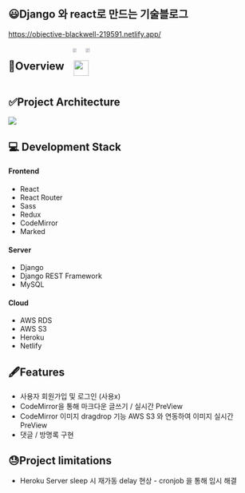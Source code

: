 
## 😃Django 와 react로 만드는 기술블로그  
https://objective-blackwell-219591.netlify.app/
<div style="display:flex;width:100%;text-align:center;">
  <center>
    <h2>🎨Overview</h2>
  </center>
  <center>
    
   <img src="https://user-images.githubusercontent.com/48875061/107051129-6bf5c880-680f-11eb-81db-28994c75e4a3.PNG" width="33%"/>
  

  <img src="https://user-images.githubusercontent.com/48875061/107051175-7c0da800-680f-11eb-9977-e6a1984c2ecb.PNG" width="33%"/>
  <img src="https://user-images.githubusercontent.com/48875061/107051903-57fe9680-6810-11eb-9575-e66aa21ea069.PNG" width="66%"/>
   </center>
</div>
<div>
  <h2>
    ✅Project Architecture
  </h2>
  <img src="https://user-images.githubusercontent.com/48875061/107946934-0a82e600-6fd5-11eb-9ba6-2cc0d21d7f0d.png"/>
</div>


<div>
  <h2>
    💻 Development Stack
  </h2>
  <h4>
    Frontend
  </h4>
  <ul>
    <li>
      React
    </li>
    <li>
      React Router
    </li>
    <li>
      Sass
    </li>
    <li>
      Redux
    </li>
    <li>
      CodeMirror
    </li>
    <li>
      Marked
    </li>
  </ul>
   <h4>
    Server
  </h4>
   <ul>
    <li>
      Django
    </li>
    <li>
      Django REST Framework
    </li>
     <li>
      MySQL
    </li>
    
  </ul>
   <h4>
    Cloud
  </h4>
  <ul>
    <li>
       AWS RDS
    </li>
     <li>
       AWS S3
    </li>
    <li>
       Heroku
    </li>
    <li>
       Netlify
    </li>
  </ul>
</div>
<div>
  <h2>
    🖋Features
  </h2>
  <ul>
    <li>
       사용자 회원가입 및 로그인 (사용x)
    </li>
     <li>
       CodeMirror을 통해 마크다운 글쓰기 / 실시간 PreView 
    </li>
     <li>
       CodeMirror 이미지 dragdrop 기능 AWS S3 와 연동하여 이미지 실시간 PreView 
    </li>
    <li>
       댓글 / 방명록 구현 
    </li>
     
  </ul>
</div>
<div>
  <h2>
    😓Project limitations
  </h2>
  <ul>
    <li>
      Heroku Server sleep 시 재가동 delay 현상 - cronjob 을 통해 임시 해결
    </li>
  </ul>
</div>






